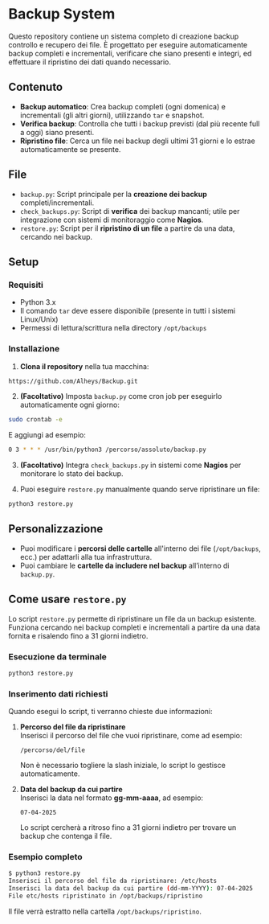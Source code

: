 # Backup System

Questo repository contiene un sistema completo di creazione backup controllo e recupero dei file. È progettato per eseguire automaticamente backup completi e incrementali, verificare che siano presenti e integri, ed effettuare il ripristino dei dati quando necessario.

## Contenuto

- **Backup automatico**: Crea backup completi (ogni domenica) e incrementali (gli altri giorni), utilizzando `tar` e snapshot.
- **Verifica backup**: Controlla che tutti i backup previsti (dal più recente full a oggi) siano presenti.
- **Ripristino file**: Cerca un file nei backup degli ultimi 31 giorni e lo estrae automaticamente se presente.

## File

- `backup.py`: Script principale per la **creazione dei backup** completi/incrementali.
- `check_backups.py`: Script di **verifica** dei backup mancanti; utile per integrazione con sistemi di monitoraggio come **Nagios**.
- `restore.py`: Script per il **ripristino di un file** a partire da una data, cercando nei backup.

## Setup

### Requisiti

- Python 3.x
- Il comando `tar` deve essere disponibile (presente in tutti i sistemi Linux/Unix)
- Permessi di lettura/scrittura nella directory `/opt/backups`

### Installazione

1. **Clona il repository** nella tua macchina:

```bash
https://github.com/Alheys/Backup.git
```

2. **(Facoltativo)** Imposta `backup.py` come cron job per eseguirlo automaticamente ogni giorno:

```bash
sudo crontab -e
```

E aggiungi ad esempio:

```bash
0 3 * * * /usr/bin/python3 /percorso/assoluto/backup.py
```

3. **(Facoltativo)** Integra `check_backups.py` in sistemi come **Nagios** per monitorare lo stato dei backup.

4. Puoi eseguire `restore.py` manualmente quando serve ripristinare un file:

```bash
python3 restore.py
```

## Personalizzazione

- Puoi modificare i **percorsi delle cartelle** all'interno dei file (`/opt/backups`, ecc.) per adattarli alla tua infrastruttura.
- Puoi cambiare le **cartelle da includere nel backup** all’interno di `backup.py`.

## Come usare `restore.py`

Lo script `restore.py` permette di ripristinare un file da un backup esistente. Funziona cercando nei backup completi e incrementali a partire da una data fornita e risalendo fino a 31 giorni indietro.

### Esecuzione da terminale

```bash
python3 restore.py
```

### Inserimento dati richiesti

Quando esegui lo script, ti verranno chieste due informazioni:

1. **Percorso del file da ripristinare**  
   Inserisci il percorso del file che vuoi ripristinare, come ad esempio:

   ```
   /percorso/del/file
   ```

   Non è necessario togliere la slash iniziale, lo script lo gestisce automaticamente.

2. **Data del backup da cui partire**  
   Inserisci la data nel formato **gg-mm-aaaa**, ad esempio:

   ```
   07-04-2025
   ```

   Lo script cercherà a ritroso fino a 31 giorni indietro per trovare un backup che contenga il file.

### Esempio completo

```bash
$ python3 restore.py
Inserisci il percorso del file da ripristinare: /etc/hosts
Inserisci la data del backup da cui partire (dd-mm-YYYY): 07-04-2025
File etc/hosts ripristinato in /opt/backups/ripristino
```

Il file verrà estratto nella cartella `/opt/backups/ripristino`.
